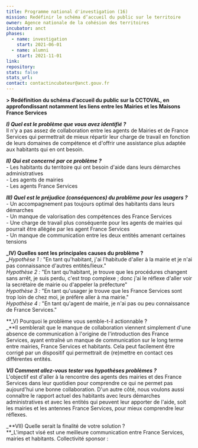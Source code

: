 ```yaml
---
title: Programme national d'investigation (16)
mission: Redéfinir le schéma d’accueil du public sur le territoire
owner: Agence nationale de la cohésion des territoires
incubator: anct
phases:
  - name: investigation
    start: 2021-06-01
  - name: alumni
    start: 2021-11-01
link: 
repository: 
stats: false
stats_url: 
contact: contactincubateur@anct.gouv.fr
---
```

**\> Redéfinition du schéma d’accueil du public sur la CCTOVAL, en approfondissant notamment les liens entre les Mairies et les Maisons France Services**

_**I) Quel est le problème que vous avez identifié ?**_  
Il n'y a pas assez de collaboration entre les agents de Mairies et de France Services qui permettrait de mieux répartir leur charge de travail en fonction de leurs domaines de compétence et d'offrir une assistance plus adaptée aux habitants qui en ont besoin.

**_II) Qui est concerné par ce problème ?_**  
\- Les habitants du territoire qui ont besoin d'aide dans leurs démarches administratives  
\- Les agents de mairies   
\- Les agents France Services

**_III) Quel est le préjudice (conséquences) du problème pour les usagers ?_**  
\- Un accompagnement pas toujours optimal des habitants dans leurs démarches  
\- Un manque de valorisation des compétences des France Services  
\- Une charge de travail plus conséquente pour les agents de mairies qui pourrait être allégée par les agent France Services  
\- Un manque de communication entre les deux entités amenant certaines tensions

**_IV) Quelles sont les principales causes du problème ?  
_**_Hypothèse 1 :_ "En tant qu'habitant, j'ai l'habitude d'aller à la mairie et je n'ai pas connaissance d'autres entités/lieux."  
_Hypothèse 2 :_ "En tant qu'habitant, je trouve que les procédures changent sans arrêt, je suis perdu, c'est trop complexe ; donc j'ai le réflexe d'aller voir la secrétaire de mairie ou d'appeler la préfecture"  
_Hypothèse 3 :_ "En tant qu'usager je trouve que les France Services sont trop loin de chez moi, je préfère aller à ma mairie."  
_Hypothèse 4 :_ "En tant qu'agent de mairie, je n'ai pas ou peu connaissance de France Services."

**_V) Pourquoi le problème vous semble-t-il actionnable ?  
_**Il semblerait que le manque de collaboration viennent simplement d'une absence de communication à l'origine de l'introduction des France Services, ayant entraîné un manque de communication sur le long terme entre mairies, France Services et habitants. Cela peut facilement être corrigé par un dispositif qui permettrait de (re)mettre en contact ces différentes entités.

_**VI) Comment allez-vous tester vos hypothèses problèmes ?**_  
L'objectif est d'aller à la rencontre des agents des mairies et des France Services dans leur quotidien pour comprendre ce qui ne permet pas aujourd'hui une bonne collaboration. D'un autre côté, nous voulons aussi connaître le rapport actuel des habitants avec leurs démarches administratives et avec les entités qui peuvent leur apporter de l'aide, soit les mairies et les antennes France Services, pour mieux comprendre leur réflexes.

_**VII) Quelle serait la finalité de votre solution ?  
**_L'impact visé est une meilleure communication entre France Services, mairies et habitants.
Collectivité sponsor : 
